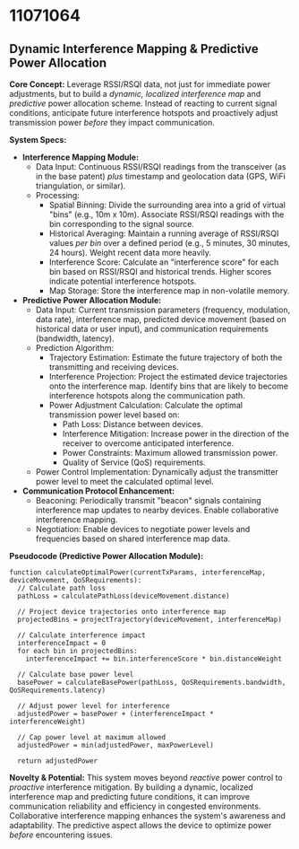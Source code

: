 # 11071064

## Dynamic Interference Mapping & Predictive Power Allocation

**Core Concept:** Leverage RSSI/RSQI data, not just for immediate power adjustments, but to build a *dynamic, localized interference map* and *predictive* power allocation scheme.  Instead of reacting to current signal conditions, anticipate future interference hotspots and proactively adjust transmission power *before* they impact communication.

**System Specs:**

*   **Interference Mapping Module:**
    *   Data Input: Continuous RSSI/RSQI readings from the transceiver (as in the base patent) *plus* timestamp and geolocation data (GPS, WiFi triangulation, or similar).
    *   Processing: 
        *   Spatial Binning: Divide the surrounding area into a grid of virtual "bins" (e.g., 10m x 10m).  Associate RSSI/RSQI readings with the bin corresponding to the signal source.
        *   Historical Averaging: Maintain a running average of RSSI/RSQI values *per bin* over a defined period (e.g., 5 minutes, 30 minutes, 24 hours).  Weight recent data more heavily.
        *   Interference Score: Calculate an "interference score" for each bin based on RSSI/RSQI and historical trends.  Higher scores indicate potential interference hotspots.
        *   Map Storage: Store the interference map in non-volatile memory.
*   **Predictive Power Allocation Module:**
    *   Data Input:  Current transmission parameters (frequency, modulation, data rate), interference map, predicted device movement (based on historical data or user input), and communication requirements (bandwidth, latency).
    *   Prediction Algorithm:
        *   Trajectory Estimation: Estimate the future trajectory of both the transmitting and receiving devices.
        *   Interference Projection: Project the estimated device trajectories onto the interference map.  Identify bins that are likely to become interference hotspots along the communication path.
        *   Power Adjustment Calculation: Calculate the optimal transmission power level based on:
            *   Path Loss:  Distance between devices.
            *   Interference Mitigation: Increase power in the direction of the receiver to overcome anticipated interference.
            *   Power Constraints:  Maximum allowed transmission power.
            *   Quality of Service (QoS) requirements.
    *   Power Control Implementation: Dynamically adjust the transmitter power level to meet the calculated optimal level.
*   **Communication Protocol Enhancement:**
    *   Beaconing: Periodically transmit "beacon" signals containing interference map updates to nearby devices.  Enable collaborative interference mapping.
    *   Negotiation:  Enable devices to negotiate power levels and frequencies based on shared interference map data.

**Pseudocode (Predictive Power Allocation Module):**

```
function calculateOptimalPower(currentTxParams, interferenceMap, deviceMovement, QoSRequirements):
  // Calculate path loss
  pathLoss = calculatePathLoss(deviceMovement.distance)

  // Project device trajectories onto interference map
  projectedBins = projectTrajectory(deviceMovement, interferenceMap)

  // Calculate interference impact
  interferenceImpact = 0
  for each bin in projectedBins:
    interferenceImpact += bin.interferenceScore * bin.distanceWeight 

  // Calculate base power level
  basePower = calculateBasePower(pathLoss, QoSRequirements.bandwidth, QoSRequirements.latency)

  // Adjust power level for interference
  adjustedPower = basePower + (interferenceImpact * interferenceWeight)

  // Cap power level at maximum allowed
  adjustedPower = min(adjustedPower, maxPowerLevel)

  return adjustedPower
```

**Novelty & Potential:**  This system moves beyond *reactive* power control to *proactive* interference mitigation.  By building a dynamic, localized interference map and predicting future conditions, it can improve communication reliability and efficiency in congested environments. Collaborative interference mapping enhances the system's awareness and adaptability. The predictive aspect allows the device to optimize power *before* encountering issues.
